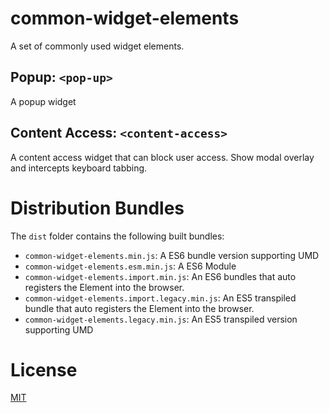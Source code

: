 # common-widget-elements

A set of commonly used widget elements.

## Popup: `<pop-up>`

A popup widget

## Content Access: `<content-access>`

A content access widget that can block user access. Show modal overlay and intercepts keyboard tabbing.



# Distribution Bundles

The `dist` folder contains the following built bundles:

-   `common-widget-elements.min.js`: A ES6 bundle version supporting UMD
-   `common-widget-elements.esm.min.js`: A ES6 Module
-   `common-widget-elements.import.min.js`: An ES6 bundles that auto registers the Element into the browser.
-   `common-widget-elements.import.legacy.min.js`: An ES5 transpiled bundle that auto registers the Element into the browser.  
-   `common-widget-elements.legacy.min.js`: An ES5 transpiled version supporting UMD

# License

[MIT](./LICENSE)


